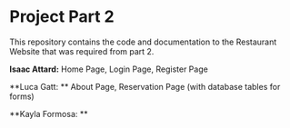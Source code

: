 # Project Part 2
This repository contains the code and documentation to the Restaurant Website that was required from part 2.

**Isaac Attard:**   Home Page, Login Page, Register Page

**Luca Gatt: **     About Page, Reservation Page (with database tables for forms)

**Kayla Formosa: **